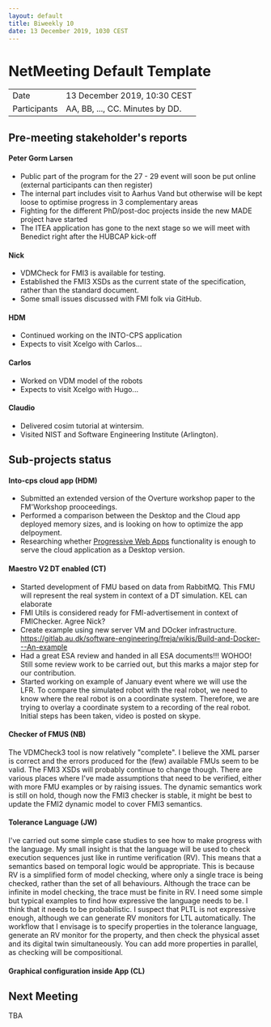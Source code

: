 ```yaml
---
layout: default
title: Biweekly 10
date: 13 December 2019, 1030 CEST
---
```


<script src="https://code.jquery.com/jquery-1.11.1.min.js">
</script>
<script src="/javascripts/edit.js"></script>
<script>setEditButonNm();</script>

# NetMeeting Default Template

|||
|---|---|
| Date | 13 December 2019, 10:30 CEST |
| Participants | AA, BB, ..., CC.  Minutes by DD. |


## Pre-meeting stakeholder's reports

<!-- Please keep in mind that the minutes are publicly available, and that
private information must be stored elsewhere.  -->

#### Peter Gorm Larsen
* Public part of the program for the 27 - 29 event will soon be put online (external participants can then register)
* The internal part includes visit to Aarhus Vand but otherwise will be kept loose to optimise progress in 3 complementary areas
* Fighting for the different PhD/post-doc projects inside the new MADE project have started
* The ITEA application has gone to the next stage so we will meet with Benedict right after the HUBCAP kick-off

#### Nick
* VDMCheck for FMI3 is available for testing.
* Established the FMI3 XSDs as the current state of the specification, rather than the standard document.
* Some small issues discussed with FMI folk via GitHub.

#### HDM
* Continued working on the INTO-CPS application
* Expects to visit Xcelgo with Carlos...

#### Carlos
* Worked on VDM model of the robots
* Expects to visit Xcelgo with Hugo...

#### Claudio
* Delivered cosim tutorial at wintersim.
* Visited NIST and Software Engineering Institute (Arlington).

## Sub-projects status


#### Into-cps cloud app (HDM)
  * Submitted an extended version of the Overture workshop paper to the FM'Workshop prooceedings.
  * Performed a comparison between the Desktop and the Cloud app deployed memory sizes, and is looking on how to optimize the app delpoyment.
  * Researching whether [Progressive Web Apps](https://en.wikipedia.org/wiki/Progressive_web_application) functionality is enough to serve the cloud application as a Desktop version. 

#### Maestro V2 DT enabled (CT)
* Started development of FMU based on data from RabbitMQ. This FMU will represent the real system in context of a DT simulation. KEL can elaborate
* FMI Utils is considered ready for FMI-advertisement in context of FMIChecker. Agree Nick?
* Create example using new server VM and DOcker infrastructure. https://gitlab.au.dk/software-engineering/freja/wikis/Build-and-Docker---An-example
* Had a great ESA review and handed in all ESA documents!!! WOHOO! Still some review work to be carried out, but this marks a major step for our contribution.
* Started working on example of January event where we will use the LFR. To compare the simulated robot with the real robot, we need to know where the real robot is on a coordinate system. Therefore, we are trying to overlay a coordinate system to a recording of the real robot. Initial steps has been taken, video is posted on skype. 


#### Checker of FMUS (NB)

The VDMCheck3 tool is now relatively "complete". I believe the XML parser is correct and the errors produced for the (few) available FMUs seem to be valid. The FMI3 XSDs will probably continue to change though. There are various places where I've made assumptions that need to be verified, either with more FMU examples or by raising issues. The dynamic semantics work is still on hold, though now the FMI3 checker is stable, it might be best to update the FMI2 dynamic model to cover FMI3 semantics.

#### Tolerance Language (JW) 

I've carried out some simple case studies to see how to make progress with the language. My small insight is that the language will be used to check execution sequences just like in runtime verification (RV). This means that a semantics based on temporal logic would be appropriate. This is because RV is a simplified form of model checking, where only a single trace is being checked, rather than the set of all behaviours. Although the trace can be infinite in model checking, the trace must be finite in RV. I need some simple but typical examples to find how expressive the language needs to be. I think that it needs to be probabilistic. I suspect that PLTL is not expressive enough, although we can generate RV monitors for LTL automatically. The workflow that I envisage is to specify properties in the tolerance language, generate an RV monitor for the property, and then check the physical asset and its digital twin simultaneously. You can add more properties in parallel, as checking will be compositional.

#### Graphical configuration inside App (CL)


Next Meeting
------------

TBA


<div id="edit_page_div"></div>
